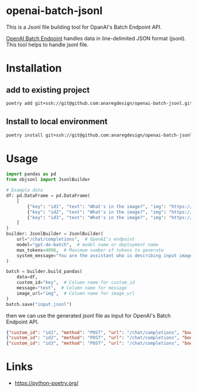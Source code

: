 # openai-batch-jsonl

This is a Jsonl file building tool for OpanAI's Batch Endpoint API.

[OpenAI Batch Endpoint](https://platform.openai.com/docs/guides/batch/overview) handles data in line-delimited JSON
format (jsonl).
This tool helps to handle jsonl file.

# Installation

## add to existing project

```bash
poetry add git+ssh://git@github.com:anaregdesign/openai-batch-jsonl.git
```

## Install to local environment

```bash
poetry install git+ssh://git@github.com:anaregdesign/openai-batch-jsonl.git
```

# Usage

```python
import pandas as pd
from objsonl import JsonlBuilder

# Example data
df: pd.DataFrame = pd.DataFrame(
    [
        {"key": "id1", "text": "What's in the image?", "img": "https://placehold.co/600x400/000000/FF0000/png"},
        {"key": "id2", "text": "What's in the image?", "img": "https://placehold.co/600x400/000000/00FF00/png"},
        {"key": "id3", "text": "What's in the image?", "img": "https://placehold.co/600x400/000000/0000FF/png"},
    ]
)
builder: JsonlBuilder = JsonlBuilder(
    url="/chat/completions",  # OpenAI's endpoint
    model="gpt-4o-batch",  # model name or deployment name
    max_tokens=4096,  # Maximum number of tokens to generate
    system_message="You are the assistant who is describing input images",  # Common message for all prompts
)

batch = builder.build_pandas(
    data=df,
    custom_id="key",  # Column name for custom_id
    message="text",  # Column name for message
    image_url="img",  # Column name for image_url
)
batch.save("input.jsonl")
```

then we can use the generated jsonl file as input for OpenAI's Batch Endpoint API.

```json lines
{"custom_id": "id1", "method": "POST", "url": "/chat/completions", "body": {"model": "gpt-4o-batch", "messages": [{"content": "You are the assistant who is talking to the user.", "role": "system"}, {"content": [{"type": "text", "text": "What's in the image?"}, {"type": "image_url", "image_url": {"url": "https://placehold.co/600x400/000000/FF0000/png", "detail": "auto"}}], "role": "user"}], "max_tokens": 4096}}
{"custom_id": "id2", "method": "POST", "url": "/chat/completions", "body": {"model": "gpt-4o-batch", "messages": [{"content": "You are the assistant who is talking to the user.", "role": "system"}, {"content": [{"type": "text", "text": "What's in the image?"}, {"type": "image_url", "image_url": {"url": "https://placehold.co/600x400/000000/00FF00/png", "detail": "auto"}}], "role": "user"}], "max_tokens": 4096}}
{"custom_id": "id3", "method": "POST", "url": "/chat/completions", "body": {"model": "gpt-4o-batch", "messages": [{"content": "You are the assistant who is talking to the user.", "role": "system"}, {"content": [{"type": "text", "text": "What's in the image?"}, {"type": "image_url", "image_url": {"url": "https://placehold.co/600x400/000000/0000FF/png", "detail": "auto"}}], "role": "user"}], "max_tokens": 4096}}
```

# Links

* https://python-poetry.org/
